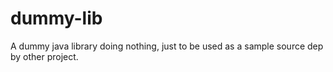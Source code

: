 # dummy-lib
A dummy java library doing nothing, just to be used as a sample source dep by other project.
